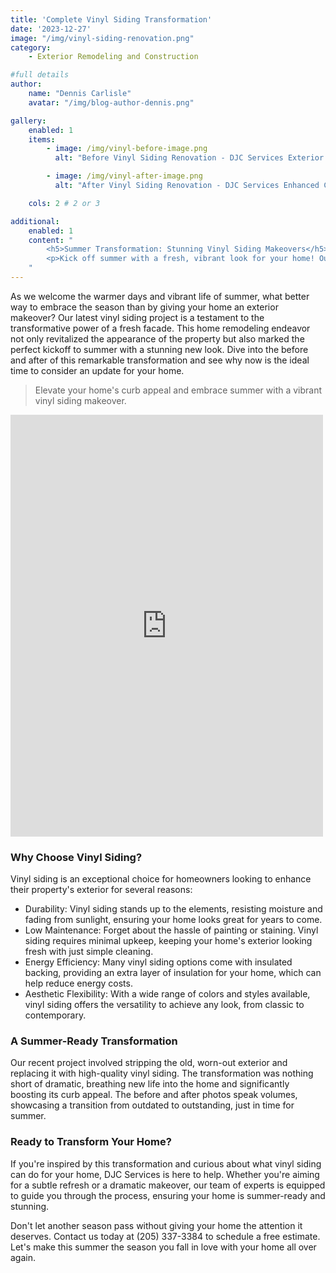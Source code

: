 ```yaml
---
title: 'Complete Vinyl Siding Transformation'
date: '2023-12-27'
image: "/img/vinyl-siding-renovation.png"
category:
    - Exterior Remodeling and Construction

#full details
author:
    name: "Dennis Carlisle"
    avatar: "/img/blog-author-dennis.png"

gallery:
    enabled: 1
    items:
        - image: /img/vinyl-before-image.png
          alt: "Before Vinyl Siding Renovation - DJC Services Exterior Upgrade"

        - image: /img/vinyl-after-image.png
          alt: "After Vinyl Siding Renovation - DJC Services Enhanced Curb Appeal"

    cols: 2 # 2 or 3

additional:
    enabled: 1
    content: "
        <h5>Summer Transformation: Stunning Vinyl Siding Makeovers</h5>
        <p>Kick off summer with a fresh, vibrant look for your home! Our latest vinyl siding project showcases the incredible impact of a facade refresh. Discover the dramatic before and after, and see why vinyl siding is the top choice for durability, low maintenance, and beauty. Ready for a home makeover? Contact us for a free estimate and elevate your curb appeal this summer.</p>
    "
---
```


As we welcome the warmer days and vibrant life of summer, what better way to embrace the season than by giving your home an exterior makeover? Our latest vinyl siding project is a testament to the transformative power of a fresh facade. This home remodeling endeavor not only revitalized the appearance of the property but also marked the perfect kickoff to summer with a stunning new look. Dive into the before and after of this remarkable transformation and see why now is the ideal time to consider an update for your home.

> Elevate your home's curb appeal and embrace summer with a vibrant vinyl siding makeover.

<iframe src="https://www.facebook.com/plugins/post.php?href=https%3A%2F%2Fwww.facebook.com%2Fpermalink.php%3Fstory_fbid%3Dpfbid02nhRSZfYnz5Lq8bVTDmGA2MHw7AXg42zaSkwMfCwjVaNugd9N9hwYwN36Vdz3Wn2nl%26id%3D100089812935483&show_text=true&width=500" width="500" height="675" style="border:none;overflow:hidden" scrolling="no" frameborder="0" allowfullscreen="true" allow="autoplay; clipboard-write; encrypted-media; picture-in-picture; web-share"></iframe>

### Why Choose Vinyl Siding?

Vinyl siding is an exceptional choice for homeowners looking to enhance their property's exterior for several reasons:

- Durability: Vinyl siding stands up to the elements, resisting moisture and fading from sunlight, ensuring your home looks great for years to come.
- Low Maintenance: Forget about the hassle of painting or staining. Vinyl siding requires minimal upkeep, keeping your home's exterior looking fresh with just simple cleaning.
- Energy Efficiency: Many vinyl siding options come with insulated backing, providing an extra layer of insulation for your home, which can help reduce energy costs.
- Aesthetic Flexibility: With a wide range of colors and styles available, vinyl siding offers the versatility to achieve any look, from classic to contemporary.

### A Summer-Ready Transformation

Our recent project involved stripping the old, worn-out exterior and replacing it with high-quality vinyl siding. The transformation was nothing short of dramatic, breathing new life into the home and significantly boosting its curb appeal. The before and after photos speak volumes, showcasing a transition from outdated to outstanding, just in time for summer.

### Ready to Transform Your Home?

If you're inspired by this transformation and curious about what vinyl siding can do for your home, DJC Services is here to help. Whether you're aiming for a subtle refresh or a dramatic makeover, our team of experts is equipped to guide you through the process, ensuring your home is summer-ready and stunning.

Don't let another season pass without giving your home the attention it deserves. Contact us today at (205) 337-3384 to schedule a free estimate. Let's make this summer the season you fall in love with your home all over again.
